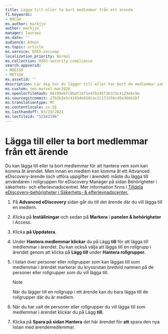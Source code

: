 ```yaml
---
title: Lägga till eller ta bort medlemmar från ett ärende
f1.keywords:
- NOCSH
ms.author: markjjo
author: markjjo
manager: laurawi
ms.date: ''
audience: Admin
ms.topic: article
ms.service: O365-seccomp
localization_priority: Normal
ms.collection: M365-security-compliance
search.appverid:
- MOE150
- MET150
ms.assetid: ''
description: Lär dig hur du lägger till eller tar bort de medlemmar som har tillgång till ett ärende när ett Advanced eDiscovery ärende.
ms.custom: seo-marvel-mar2020
ms.openlocfilehash: 06199ebfc9bdf24f1e4fb245f3b373c4129ebc9e
ms.sourcegitcommit: 27b2b2e5c41934b918cac2c171556c45e36661bf
ms.translationtype: MT
ms.contentlocale: sv-SE
ms.lasthandoff: 03/19/2021
ms.locfileid: "52162196"
---
```

# <a name="add-or-remove-members-from-a-case"></a>Lägga till eller ta bort medlemmar från ett ärende

Du kan lägga till eller ta bort medlemmar för att hantera vem som kan komma åt ärendet. Men innan en medlem kan komma åt ett Advanced eDiscovery-ärende (och utföra uppgifter i ärendet) måste du lägga  till användaren i rollgruppen för eDiscovery Manager på sidan Behörigheter i säkerhets- och efterlevnadscentret. Mer information finns i [Tilldela eDiscovery-behörigheter i Säkerhets- & efterlevnadscenter.](./assign-ediscovery-permissions.md)

1. På **Advanced eDiscovery** sidan går du till det ärende där du vill lägga till en medlem.

2. Klicka på **Inställningar** och sedan på **Markera** i **panelen & behörigheter** i Access.

3. Klicka **på Uppdatera**.

4. Under **Hantera medlemmar klickar** du på Lägg **till** för att lägga till medlemmar i ärendet. Du kan också välja att lägga till en rollgrupp i ärendet genom att klicka på **Lägg till** under **Hantera rollgrupper.**

5. I listan över personer eller rollgrupper som kan läggas till som medlemmar i ärendet markerar du kryssrutan bredvid namnen på de personer eller rollgrupper som du vill lägga till.

   > [!NOTE]
   > När du lägger till en rollgrupp i ett ärende kan du bara lägga till de rollgrupper där du är medlem.

6. När du har valt de personer eller rollgrupper du vill lägga till som medlemmar i ärendet klickar du på Lägg **till.**

7. Klicka på **Spara på sidan Hantera** det här ärendet för **att** spara den nya listan med ärendemedlemmar.
